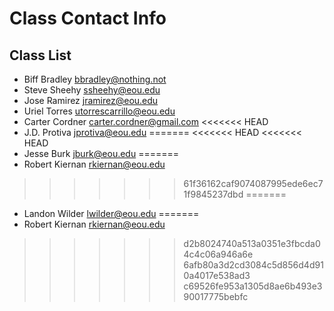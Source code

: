 # Class Contact Info

## Class List
* Biff Bradley      bbradley@nothing.not  
* Steve Sheehy		ssheehy@eou.edu  
* Jose Ramirez		jramirez@eou.edu
* Uriel Torres    utorrescarrillo@eou.edu   
* Carter Cordner    carter.cordner@gmail.com
<<<<<<< HEAD
* J.D. Protiva		jprotiva@eou.edu
=======
<<<<<<< HEAD
<<<<<<< HEAD
* Jesse Burk		jburk@eou.edu
=======
* Robert Kiernan	rkiernan@eou.edu
>>>>>>> 61f36162caf9074087995ede6ec71f9845237dbd
=======
* Landon Wilder     lwilder@eou.edu
=======
* Robert Kiernan	rkiernan@eou.edu
>>>>>>> d2b8024740a513a0351e3fbcda04c4c06a946a6e
>>>>>>> 6afb80a3d2cd3084c5d856d4d910a4017e538ad3
>>>>>>> c69526fe953a1305d8ae6b493e390017775bebfc
